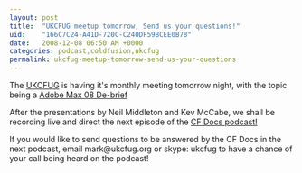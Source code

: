 ```yaml
---
layout: post
title:  "UKCFUG meetup tomorrow, Send us your questions!"
uid:	"166C7C24-A41D-720C-C240DF59BCEE0B78"
date:   2008-12-08 06:50 AM +0000
categories: podcast,coldfusion,ukcfug
permalink: ukcfug-meetup-tomorrow-send-us-your-questions
---
```

<p>The <a href="http://www.ukcfug.org/">UKCFUG</a> is having it's monthly meeting tomorrow night, with the topic being a <a href="http://www.ukcfug.org/post.cfm/max-de-brief">Adobe Max 08 De-brief</a></p>
<p>After the presentations by Neil Middleton and Kev McCabe, we shall be recording live and direct the next episode of the <a href="http://itunes.apple.com/WebObjects/MZStore.woa/wa/viewPodcast?id=152536611">CF Docs podcast! </a></p>
<p>If you would like to send questions to be answered by the CF Docs in the next podcast, email mark@ukcfug.org or skype: ukcfug to have a chance of your call being heard on the podcast! </p>